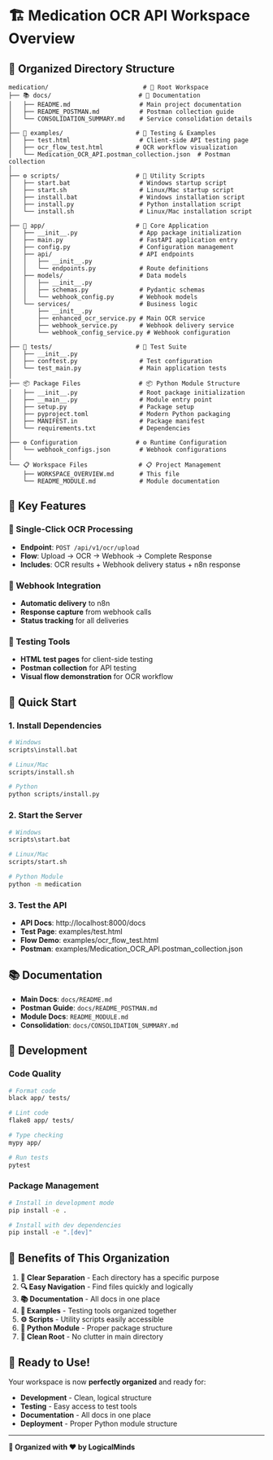 # 🏗️ Medication OCR API Workspace Overview

## 📁 **Organized Directory Structure**

```
medication/                          # 🎯 Root Workspace
├── 📚 docs/                        # 📖 Documentation
│   ├── README.md                   # Main project documentation
│   ├── README_POSTMAN.md           # Postman collection guide
│   └── CONSOLIDATION_SUMMARY.md    # Service consolidation details
│
├── 🧪 examples/                    # 📱 Testing & Examples
│   ├── test.html                   # Client-side API testing page
│   ├── ocr_flow_test.html         # OCR workflow visualization
│   └── Medication_OCR_API.postman_collection.json  # Postman collection
│
├── ⚙️ scripts/                     # 🚀 Utility Scripts
│   ├── start.bat                   # Windows startup script
│   ├── start.sh                    # Linux/Mac startup script
│   ├── install.bat                 # Windows installation script
│   ├── install.py                  # Python installation script
│   └── install.sh                  # Linux/Mac installation script
│
├── 🔧 app/                         # 🐍 Core Application
│   ├── __init__.py                 # App package initialization
│   ├── main.py                     # FastAPI application entry
│   ├── config.py                   # Configuration management
│   ├── api/                        # API endpoints
│   │   ├── __init__.py
│   │   └── endpoints.py            # Route definitions
│   ├── models/                     # Data models
│   │   ├── __init__.py
│   │   ├── schemas.py              # Pydantic schemas
│   │   └── webhook_config.py       # Webhook models
│   └── services/                   # Business logic
│       ├── __init__.py
│       ├── enhanced_ocr_service.py # Main OCR service
│       ├── webhook_service.py      # Webhook delivery service
│       └── webhook_config_service.py # Webhook configuration
│
├── 🧪 tests/                       # 🧪 Test Suite
│   ├── __init__.py
│   ├── conftest.py                 # Test configuration
│   └── test_main.py                # Main application tests
│
├── 📦 Package Files                # 📦 Python Module Structure
│   ├── __init__.py                 # Root package initialization
│   ├── __main__.py                 # Module entry point
│   ├── setup.py                    # Package setup
│   ├── pyproject.toml              # Modern Python packaging
│   ├── MANIFEST.in                 # Package manifest
│   └── requirements.txt            # Dependencies
│
├── ⚙️ Configuration                # ⚙️ Runtime Configuration
│   └── webhook_configs.json        # Webhook configurations
│
└── 📋 Workspace Files              # 📋 Project Management
    ├── WORKSPACE_OVERVIEW.md       # This file
    └── README_MODULE.md            # Module documentation
```

## 🎯 **Key Features**

### **🚀 Single-Click OCR Processing**
- **Endpoint**: `POST /api/v1/ocr/upload`
- **Flow**: Upload → OCR → Webhook → Complete Response
- **Includes**: OCR results + Webhook delivery status + n8n response

### **🔗 Webhook Integration**
- **Automatic delivery** to n8n
- **Response capture** from webhook calls
- **Status tracking** for all deliveries

### **📱 Testing Tools**
- **HTML test pages** for client-side testing
- **Postman collection** for API testing
- **Visual flow demonstration** for OCR workflow

## 🚀 **Quick Start**

### **1. Install Dependencies**
```bash
# Windows
scripts\install.bat

# Linux/Mac
scripts/install.sh

# Python
python scripts/install.py
```

### **2. Start the Server**
```bash
# Windows
scripts\start.bat

# Linux/Mac
scripts/start.sh

# Python Module
python -m medication
```

### **3. Test the API**
- **API Docs**: http://localhost:8000/docs
- **Test Page**: examples/test.html
- **Flow Demo**: examples/ocr_flow_test.html
- **Postman**: examples/Medication_OCR_API.postman_collection.json

## 📚 **Documentation**

- **Main Docs**: `docs/README.md`
- **Postman Guide**: `docs/README_POSTMAN.md`
- **Module Docs**: `README_MODULE.md`
- **Consolidation**: `docs/CONSOLIDATION_SUMMARY.md`

## 🔧 **Development**

### **Code Quality**
```bash
# Format code
black app/ tests/

# Lint code
flake8 app/ tests/

# Type checking
mypy app/

# Run tests
pytest
```

### **Package Management**
```bash
# Install in development mode
pip install -e .

# Install with dev dependencies
pip install -e ".[dev]"
```

## 🎉 **Benefits of This Organization**

1. **📁 Clear Separation** - Each directory has a specific purpose
2. **🔍 Easy Navigation** - Find files quickly and logically
3. **📚 Documentation** - All docs in one place
4. **🧪 Examples** - Testing tools organized together
5. **⚙️ Scripts** - Utility scripts easily accessible
6. **🐍 Python Module** - Proper package structure
7. **🧹 Clean Root** - No clutter in main directory

## 🚀 **Ready to Use!**

Your workspace is now **perfectly organized** and ready for:
- **Development** - Clean, logical structure
- **Testing** - Easy access to test tools
- **Documentation** - All docs in one place
- **Deployment** - Proper Python module structure

---

**🎯 Organized with ❤️ by LogicalMinds**
